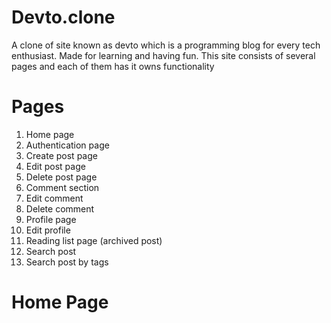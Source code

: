 # Devto.clone
A clone of site known as devto which is a programming blog for every tech enthusiast. Made for learning and having fun. 
This site consists of several pages and each of them has it owns functionality

# Pages
1. Home page
2. Authentication page
3. Create post page
4. Edit post page
5. Delete post page
6. Comment section
7. Edit comment
8. Delete comment
9. Profile page
10. Edit profile
11. Reading list page (archived post)
12. Search post 
13. Search post by tags

# Home Page


              
    

            
